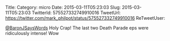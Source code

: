 Title: 
Category: micro
Date: 2015-03-11T05:23:03
Slug: 2015-03-11T05:23:03
TwitterId: 575527332749910016
TweetUrl: https://twitter.com/mark_philpot/status/575527332749910016
ReTweetUser: 

[@BaronJSaysWords](https://twitter.com/BaronJSaysWords) Holy Crap! The last two Death Parade eps were ridiculously intense! Wow
